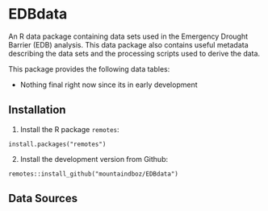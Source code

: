 
# EDBdata

<!-- badges: start -->
<!-- badges: end -->

An R data package containing data sets used in the Emergency Drought Barrier (EDB) analysis. This data package also contains useful metadata describing the data sets and the processing scripts used to derive the data. 

This package provides the following data tables:

* Nothing final right now since its in early development

## Installation

1. Install the R package `remotes`:

```
install.packages("remotes")
```

2. Install the development version from Github:

```
remotes::install_github("mountaindboz/EDBdata")
```

## Data Sources

